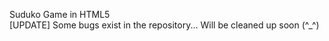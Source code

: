 Suduko Game in HTML5
<br>
[UPDATE] Some bugs exist in the repository... Will be cleaned up soon (^_^)
